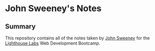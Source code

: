 # John Sweeney's Notes

## Summary
This repository contains all of the notes taken by [John Sweeney](https://github.com/jes2806) for the [Lighthouse Labs](https://www.lighthouselabs.ca) Web Development Bootcamp.

